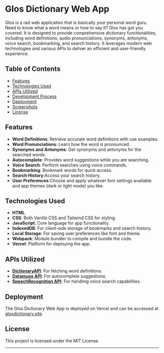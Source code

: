 # Glos Dictionary Web App

Glos is a rad web application that is basically your personal word guru. Need to know what a word means or how to say it? Glos has got you covered. It is designed to provide comprehensive dictionary functionalities, including word definitions, audio pronunciations, synonyms, antonyms, voice search, bookmarking, and search history. It leverages modern web technologies and various APIs to deliver an efficient and user-friendly experience.

## Table of Contents
- [Features](#features)
- [Technologies Used](#technologies-used)
- [APIs Utilized](#apis-utilized)
- [Development Process](#development-process)
- [Deployment](#deployment)
- [Screenshots](#screenshots)
- [License](#license)

## Features
- **Word Definitions**: Retrieve accurate word definitions with use examples.
- **Word Pronunciations**: Learn how the word is pronounced.
- **Synonyms and Antonyms**: Get synonyms and antonyms for the searched words.
- **Autocomplete**: Provides word suggestions while you are searching.
- **Voice Search**: Perform searches using voice commands.
- **Bookmarking**: Bookmark words for quick access.
- **Search History**:Access your search history.
- **User Preferences**:Choose and apply whatever font settings available and app themes (dark or light mode) you like.

## Technologies Used
- **HTML**
- **CSS**: Both Vanilla CSS and Tailwind CSS for styling.
- **JavaScript**: Core language for app functionality.
- **IndexedDB**: For client-side storage of bookmarks and search history.
- **Local Storage**: For saving user preferences like font and theme.
- **Webpack**: Module bundler to compile and bundle the code.
- **Vercel**: Platform for deploying the app.

## APIs Utilized
- **[DictionaryAPI](https://dictionaryapi.dev/)**: For fetching word definitions.
- **[Datamuse API](https://www.datamuse.com/api/)**: For autocomplete suggestions.
- **[SpeechRecognition API](https://developer.mozilla.org/en-US/docs/Web/API/SpeechRecognition)**: For handling voice search capabilities.


## Deployment
The Glos Dictionary Web App is deployed on Vercel and can be accessed at [glosdictionary.site](https://www.glosdictionary.site).

## License
This project is licensed under the MIT License.

---
